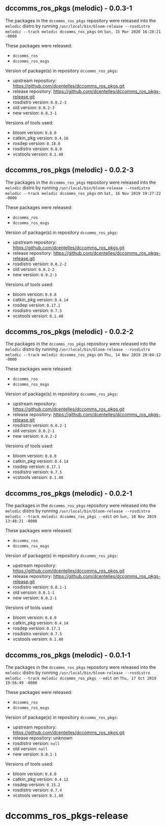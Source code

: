 ## dccomms_ros_pkgs (melodic) - 0.0.3-1

The packages in the `dccomms_ros_pkgs` repository were released into the `melodic` distro by running `/usr/local/bin/bloom-release --rosdistro melodic --track melodic dccomms_ros_pkgs` on `Sun, 15 Mar 2020 16:28:21 -0000`

These packages were released:
- `dccomms_ros`
- `dccomms_ros_msgs`

Version of package(s) in repository `dccomms_ros_pkgs`:

- upstream repository: https://github.com/dcentelles/dccomms_ros_pkgs.git
- release repository: https://github.com/dcentelles/dccomms_ros_pkgs-release.git
- rosdistro version: `0.0.2-3`
- old version: `0.0.2-3`
- new version: `0.0.3-1`

Versions of tools used:

- bloom version: `0.8.0`
- catkin_pkg version: `0.4.16`
- rosdep version: `0.18.0`
- rosdistro version: `0.8.0`
- vcstools version: `0.1.40`


## dccomms_ros_pkgs (melodic) - 0.0.2-3

The packages in the `dccomms_ros_pkgs` repository were released into the `melodic` distro by running `/usr/local/bin/bloom-release --rosdistro melodic --track melodic dccomms_ros_pkgs` on `Sat, 16 Nov 2019 19:27:22 -0000`

These packages were released:
- `dccomms_ros`
- `dccomms_ros_msgs`

Version of package(s) in repository `dccomms_ros_pkgs`:

- upstream repository: https://github.com/dcentelles/dccomms_ros_pkgs.git
- release repository: https://github.com/dcentelles/dccomms_ros_pkgs-release.git
- rosdistro version: `0.0.2-2`
- old version: `0.0.2-2`
- new version: `0.0.2-3`

Versions of tools used:

- bloom version: `0.8.0`
- catkin_pkg version: `0.4.14`
- rosdep version: `0.17.1`
- rosdistro version: `0.7.5`
- vcstools version: `0.1.40`


## dccomms_ros_pkgs (melodic) - 0.0.2-2

The packages in the `dccomms_ros_pkgs` repository were released into the `melodic` distro by running `/usr/local/bin/bloom-release --rosdistro melodic --track melodic dccomms_ros_pkgs` on `Thu, 14 Nov 2019 20:04:12 -0000`

These packages were released:
- `dccomms_ros`
- `dccomms_ros_msgs`

Version of package(s) in repository `dccomms_ros_pkgs`:

- upstream repository: https://github.com/dcentelles/dccomms_ros_pkgs.git
- release repository: https://github.com/dcentelles/dccomms_ros_pkgs-release.git
- rosdistro version: `0.0.2-1`
- old version: `0.0.2-1`
- new version: `0.0.2-2`

Versions of tools used:

- bloom version: `0.8.0`
- catkin_pkg version: `0.4.14`
- rosdep version: `0.17.1`
- rosdistro version: `0.7.5`
- vcstools version: `0.1.40`


## dccomms_ros_pkgs (melodic) - 0.0.2-1

The packages in the `dccomms_ros_pkgs` repository were released into the `melodic` distro by running `/usr/local/bin/bloom-release --rosdistro melodic --track melodic dccomms_ros_pkgs --edit` on `Sun, 10 Nov 2019 13:48:21 -0000`

These packages were released:
- `dccomms_ros`
- `dccomms_ros_msgs`

Version of package(s) in repository `dccomms_ros_pkgs`:

- upstream repository: https://github.com/dcentelles/dccomms_ros_pkgs.git
- release repository: https://github.com/dcentelles/dccomms_ros_pkgs-release.git
- rosdistro version: `0.0.1-1`
- old version: `0.0.1-1`
- new version: `0.0.2-1`

Versions of tools used:

- bloom version: `0.8.0`
- catkin_pkg version: `0.4.14`
- rosdep version: `0.17.1`
- rosdistro version: `0.7.5`
- vcstools version: `0.1.40`


## dccomms_ros_pkgs (melodic) - 0.0.1-1

The packages in the `dccomms_ros_pkgs` repository were released into the `melodic` distro by running `/usr/local/bin/bloom-release --rosdistro melodic --track melodic dccomms_ros_pkgs --edit` on `Thu, 17 Oct 2019 19:56:49 -0000`

These packages were released:
- `dccomms_ros`
- `dccomms_ros_msgs`

Version of package(s) in repository `dccomms_ros_pkgs`:

- upstream repository: https://github.com/dcentelles/dccomms_ros_pkgs.git
- release repository: unknown
- rosdistro version: `null`
- old version: `null`
- new version: `0.0.1-1`

Versions of tools used:

- bloom version: `0.8.0`
- catkin_pkg version: `0.4.12`
- rosdep version: `0.15.2`
- rosdistro version: `0.7.4`
- vcstools version: `0.1.40`


# dccomms_ros_pkgs-release